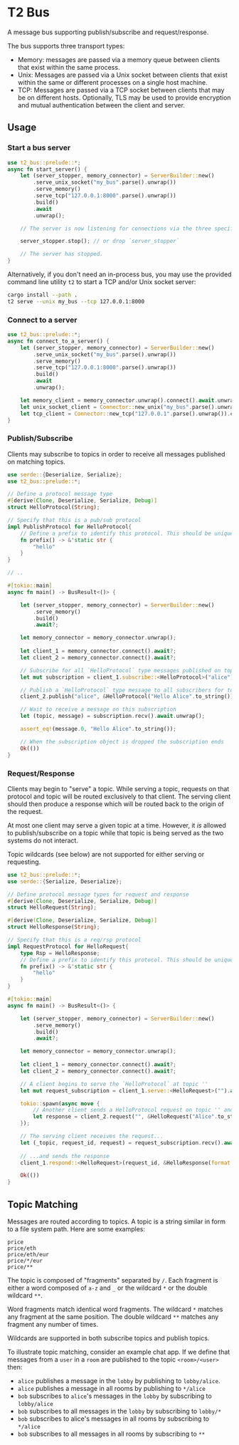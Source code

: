 # T2 Bus

A message bus supporting publish/subscribe and request/response.  

The bus supports three transport types:

- Memory: messages are passed via a memory queue between clients that exist within the same process.
- Unix: Messages are passed via a Unix socket between clients that exist within the same or different processes on a single host machine.
- TCP: Messages are passed via a TCP socket between clients that may be on different hosts. Optionally, TLS may be used to provide encryption and mutual authentication between the client and server.

## Usage

### Start a bus server

```rust
use t2_bus::prelude::*;
async fn start_server() {
    let (server_stopper, memory_connector) = ServerBuilder::new()
        .serve_unix_socket("my_bus".parse().unwrap())
        .serve_memory()
        .serve_tcp("127.0.0.1:8000".parse().unwrap())
        .build()
        .await
        .unwrap();

    // The server is now listening for connections via the three specified endpoints.

    server_stopper.stop(); // or drop `server_stopper`

    // The server has stopped.
}
```

Alternatively, if you don't need an in-process bus, you may use the provided command line utility `t2` to start a TCP and/or Unix socket server:

```bash
cargo install --path .
t2 serve --unix my_bus --tcp 127.0.0.1:8000
```

### Connect to a server

```rust
use t2_bus::prelude::*;
async fn connect_to_a_server() {
    let (server_stopper, memory_connector) = ServerBuilder::new()
        .serve_unix_socket("my_bus".parse().unwrap())
        .serve_memory()
        .serve_tcp("127.0.0.1:8000".parse().unwrap())
        .build()
        .await
        .unwrap();

    let memory_client = memory_connector.unwrap().connect().await.unwrap();
    let unix_socket_client = Connector::new_unix("my_bus".parse().unwrap()).connect().await.unwrap();
    let tcp_client = Connector::new_tcp("127.0.0.1".parse().unwrap()).connect().await.unwrap();
}
```

### Publish/Subscribe

Clients may subscribe to topics in order to receive all messages published on matching topics.

```rust
use serde::{Deserialize, Serialize};
use t2_bus::prelude::*;

// Define a protocol message type
#[derive(Clone, Deserialize, Serialize, Debug)]
struct HelloProtocol(String);

// Specify that this is a pub/sub protocol
impl PublishProtocol for HelloProtocol{
    // Define a prefix to identify this protocol. This should be unique within all the protocols on your bus.
    fn prefix() -> &'static str {
        "hello"
    }
}

// ..

#[tokio::main]
async fn main() -> BusResult<()> {

    let (server_stopper, memory_connector) = ServerBuilder::new()
        .serve_memory()
        .build()
        .await?;

    let memory_connector = memory_connector.unwrap();
    
    let client_1 = memory_connector.connect().await?;
    let client_2 = memory_connector.connect().await?;

    // Subscribe for all `HelloProtocol` type messages published on topics matching "alice"
    let mut subscription = client_1.subscribe::<HelloProtocol>("alice").await?;

    // Publish a `HelloProtocol` type message to all subscribers for topics matching "alice"
    client_2.publish("alice", &HelloProtocol("Hello Alice".to_string())).await?;

    // Wait to receive a message on this subscription
    let (topic, message) = subscription.recv().await.unwrap();

    assert_eq!(message.0, "Hello Alice".to_string());

    // When the subscription object is dropped the subscription ends
    Ok(())
}

```

### Request/Response

Clients may begin to "serve" a topic. While serving a topic, requests on that protocol and topic will be routed exclusively 
to that client. The serving client should then produce a response which will be routed back to the origin of the request.

At most one client may serve a given topic at a time. However, it _is_ allowed to publish/subscribe on a topic while that 
topic is being served as the two systems do not interact.

Topic wildcards (see below) are not supported for either serving or requesting.

```rust
use t2_bus::prelude::*;
use serde::{Serialize, Deserialize};

// Define protocol message types for request and response
#[derive(Clone, Deserialize, Serialize, Debug)]
struct HelloRequest(String);

#[derive(Clone, Deserialize, Serialize, Debug)]
struct HelloResponse(String);

// Specify that this is a req/rsp protocol
impl RequestProtocol for HelloRequest{
    type Rsp = HelloResponse;
    // Define a prefix to identify this protocol. This should be unique within all the protocols on your bus.
    fn prefix() -> &'static str {
        "hello"
    }
}

#[tokio::main]
async fn main() -> BusResult<()> {

    let (server_stopper, memory_connector) = ServerBuilder::new()
        .serve_memory()
        .build()
        .await?;

    let memory_connector = memory_connector.unwrap();
    
    let client_1 = memory_connector.connect().await?;
    let client_2 = memory_connector.connect().await?;

    // A client begins to serve the `HelloProtocol` at topic ''
    let mut request_subscription = client_1.serve::<HelloRequest>("").await?;

    tokio::spawn(async move {
        // Another client sends a HelloProtocol request on topic '' and later receives a response
        let response = client_2.request("", &HelloRequest("Alice".to_string())).await.unwrap();
    });

    // The serving client receives the request...
    let (_topic, request_id, request) = request_subscription.recv().await.unwrap();
        
    // ...and sends the response
    client_1.respond::<HelloRequest>(request_id, &HelloResponse(format!("Hello {}", &request.0))).await?;

    Ok(())
}
```

## Topic Matching

Messages are routed according to topics. A topic is a string similar in form to a file system path. Here are some examples:

```text
price
price/eth
price/eth/eur
price/*/eur
price/**
```

The topic is composed of "fragments" separated by `/`. Each fragment is either a word composed of `a-z` and `_` or the wildcard `*` or the double wildcard `**`. 

Word fragments match identical word fragments. The wildcard `*` matches any fragment at the same position. The double wildcard `**` matches any fragment any number of times. 

Wildcards are supported in both subscribe topics and publish topics. 

To illustrate topic matching, consider an example chat app. If we define that messages from a `user` in a `room` are published to the topic `<room>/<user>` then:

- `alice` publishes a message in the `lobby` by publishing to `lobby/alice`.
- `alice` publishes a message in all rooms by publishing to `*/alice`
- `bob` subscribes to `alice`'s messages in the `lobby` by subscribing to `lobby/alice`
- `bob` subscribes to all messages in the `lobby` by subscribing to `lobby/*`
- `bob` subscribes to alice's messages in all rooms by subscribing to `*/alice`
- `bob` subscribes to all messages in all rooms by subscribing to `**`